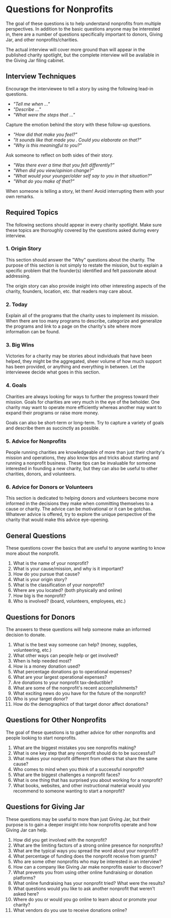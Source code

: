 # Questions for Nonprofits

The goal of these questions is to help understand nonprofits from multiple perspectives. In addition to the basic questions anyone may be interested in, there are a number of questions specifically important to donors, Giving Jar, and other nonprofits/charities.

The actual interview will cover more ground than will appear in the published charity spotlight, but the complete interview will be available in the Giving Jar filing cabinet.

## Interview Techniques

Encourage the interviewee to tell a story by using the following lead-in questions.

* *"Tell me when ..."*
* *"Describe ..."*
* *"What were the steps that ..."*

Capture the emotion behind the story with these follow-up questions.

* *"How did that make you feel?"*
* *"It sounds like that made you <emotion>. Could you elaborate on that?"*
* *"Why is this meaningful to you?"*

Ask someone to reflect on both sides of their story.

* *"Was there ever a time that you felt differently?"*
* *"When did you view/opinion change?"*
* *"What would your younger/older self say to you in that situation?"*
* *"What do you make of that?"*

When someone is telling a story, let them! Avoid interrupting them with your own remarks.

## Required Topics

The following sections should appear in every charity spotlight. Make sure these topics are thoroughly covered by the questions asked during every interview.

### 1. Origin Story

This section should answer the "Why" questions about the charity. The purpose of this section is not simply to restate the mission, but to explain a specific problem that the founder(s) identified and felt passionate about addressing.

The origin story can also provide insight into other interesting aspects of the charity, founders, location, etc. that readers may care about.

### 2. Today

Explain all of the programs that the charity uses to implement its mission. When there are too many programs to describe, categorize and generalize the programs and link to a page on the charity's site where more information can be found.

### 3. Big Wins

Victories for a charity may be stories about individuals that have been helped, they might be the aggregated, sheer volume of how much support has been provided, or anything and everything in between. Let the interviewee decide what goes in this section.

### 4. Goals

Charities are always looking for ways to further the progress toward their mission. Goals for charities are very much in the eye of the beholder. One charity may want to operate more efficiently whereas another may want to expand their programs or raise more money.

Goals can also be short-term or long-term. Try to capture a variety of goals and describe them as succinctly as possible.

### 5. Advice for Nonprofits

People running charities are knowledgeable of more than just their charity's mission and operations, they also know tips and tricks about starting and running a nonprofit business. These tips can be invaluable for someone interested in founding a new charity, but they can also be useful to other charities, donors, and volunteers.

### 6. Advice for Donors or Volunteers

This section is dedicated to helping donors and volunteers become more informed in the decisions they make when committing themselves to a cause or charity. The advice can be motivational or it can be gotchas. Whatever advice is offered, try to explore the unique perspective of the charity that would make this advice eye-opening.

## General Questions

These questions cover the basics that are useful to anyone wanting to know more about the nonprofit.

1. What is the name of your nonprofit?
2. What is your cause/mission, and why is it important?
3. How do you pursue that cause?
4. What is your origin story?
5. What is the classification of your nonprofit?
6. Where are you located? (both physically and online)
7. How big is the nonprofit?
8. Who is involved? (board, volunteers, employees, etc.)

## Questions for Donors

The answers to these questions will help someone make an informed decision to donate.

1. What is the best way someone can help? (money, supplies, volunteering, etc.)
2. What other ways can people help or get involved?
3. When is help needed most?
4. How is a money donation used?
5. What percentage donations go to operational expenses?
6. What are your largest operational expenses?
7. Are donations to your nonprofit tax-deductible?
8. What are some of the nonprofit's recent accomplishments?
9. What exciting news do you have for the future of the nonprofit?
10. Who is your target donor?
11. How do the demographics of that target donor affect donations?

## Questions for Other Nonprofits

The goal of these questions is to gather advice for other nonprofits and people looking to start nonprofits.

1. What are the biggest mistakes you see nonprofits making?
2. What is one key step that any nonprofit should do to be successful?
3. What makes your nonprofit different from others that share the same cause?
4. Who comes to mind when you think of a successful nonprofit?
5. What are the biggest challenges a nonprofit faces?
6. What is one thing that has surprised you about working for a nonprofit?
7. What books, websites, and other instructional material would you recommend to someone wanting to start a nonprofit?

## Questions for Giving Jar

These questions may be useful to more than just Giving Jar, but their purpose is to gain a deeper insight into how nonprofits operate and how Giving Jar can help.

1. How did you get involved with the nonprofit?
2. What are the limiting factors of a strong online presence for nonprofits?
3. What are the typical ways you spread the word about your nonprofit?
4. What percentage of funding does the nonprofit receive from grants?
5. Who are some other nonprofits who may be interested in an interview?
6. How can a company like Giving Jar make nonprofits easier to discover?
7. What prevents you from using other online fundraising or donation platforms?
8. What online fundraising has your nonprofit tried? What were the results?
9. What questions would you like to ask another nonprofit that weren't asked here?
10. Where do you or would you go online to learn about or promote your charity?
11. What vendors do you use to receive donations online?
